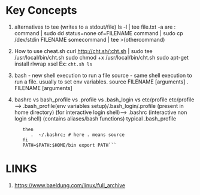 # Key Concepts

1. alternatives to tee (writes to a stdout/file) ls -l | tee file.txt -a are :
    command | sudo dd status=none of=FILENAME
    command | sudo cp /dev/stdin FILENAME
    somecommand | tee >(othercommand)
2. How to use cheat.sh
 curl <http://cht.sh/:cht.sh> | sudo tee /usr/local/bin/cht.sh
 sudo chmod +x /usr/local/bin/cht.sh
 sudo apt-get install rlwrap xsel
 Ex: ```cht.sh ls```

3. bash - new shell execution to run a file
   source - same shell execution to run a file. usually to set env variables. source FILENAME [arguments]
   . FILENAME [arguments]
4. bashrc vs bash_profile vs .profile vs .bash_login vs etc/profile
   etc/profile --> .bash_profile(env variables setup)/.bash_login/.profile (present in home directory) (for interactive login shell)--> .bashrc (interactive non login shell) (contains aliases/bash functions)
   typical .bash_profile

   ```if [ -f ~/.bashrc ];
      then 
         .  ~/.bashrc; # here . means source
      fi 
      PATH=$PATH:$HOME/bin export PATH```

# LINKS

1. <https://www.baeldung.com/linux/full_archive>
